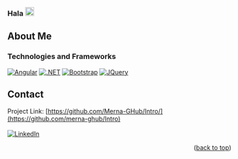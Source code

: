<a name="readme-top"></a>

<!-- PROJECT LOGO -->
<br />
<div align="center">
 <!-- <a href="https://github.com/Merna-GHub/Intro/">
    <img src="https://media.giphy.com/media/v1.Y2lkPTc5MGI3NjExb3BwajlqcXJydGg4d3kydWxhYXZ2bHM2NWVzcmN3cHI4eWFtdGhmZyZlcD12MV9pbnRlcm5hbF9naWZfYnlfaWQmY3Q9Zw/OK5LK5zLFfdm/giphy.gif" 
      alt="Logo" width="100%" height="20">
  </a>
 -->
  <h3 align="left">Hala <img src="https://media.giphy.com/media/dWNtfE71HBbzn9VMcT/giphy.gif" alt="cat-waving" width="20" height="20"> 
</h3> 
  <p align="center">
    
  </p>
</div>

<!-- ABOUT THE PROJECT -->
## About Me




### Technologies and Frameworks

[![Angular][Angular.io]][Angular-url] [![.NET][NET.com]][NET-url] [![Bootstrap][Bootstrap.com]][Bootstrap-url] [![JQuery][JQuery.com]][JQuery-url]


<!-- CONTACT -->
## Contact

Project Link: [https://github.com/Merna-GHub/Intro/](https://github.com/merna-ghub/Intro)
<br/>
<br/>
[![LinkedIn][linkedin-shield]][linkedin-url]


<p align="right">(<a href="#readme-top">back to top</a>)</p>



<!-- MARKDOWN LINKS & IMAGES -->
<!-- https://www.markdownguide.org/basic-syntax/#reference-style-links -->
[contributors-shield]: https://img.shields.io/github/contributors/othneildrew/Best-README-Template.svg?style=for-the-badge
[contributors-url]: https://github.com/othneildrew/Best-README-Template/graphs/contributors
[forks-shield]: https://img.shields.io/github/forks/othneildrew/Best-README-Template.svg?style=for-the-badge
[forks-url]: https://github.com/othneildrew/Best-README-Template/network/members
[stars-shield]: https://img.shields.io/github/stars/othneildrew/Best-README-Template.svg?style=for-the-badge
[stars-url]: https://github.com/othneildrew/Best-README-Template/stargazers
[issues-shield]: https://img.shields.io/github/issues/othneildrew/Best-README-Template.svg?style=for-the-badge
[issues-url]: https://github.com/othneildrew/Best-README-Template/issues
[license-shield]: https://img.shields.io/github/license/othneildrew/Best-README-Template.svg?style=for-the-badge
[license-url]: https://github.com/othneildrew/Best-README-Template/blob/master/LICENSE.txt
[linkedin-shield]: https://img.shields.io/badge/-LinkedIn-black.svg?style=for-the-badge&logo=linkedin&colorB=555
[linkedin-url]: https://linkedin.com/in/mernageyoushi
[product-screenshot]: images/screenshot.png
[Angular.io]: https://img.shields.io/badge/Angular-DD0031?style=for-the-badge&logo=angular&logoColor=white
[Angular-url]: https://angular.io/
[NET.com]: https://img.shields.io/badge/.NET-5C2D91?style=for-the-badge&logo=.net&logoColor=white
[NET-url]: https://dotnet.microsoft.com/en-us/apps/aspnet
[Bootstrap.com]: https://img.shields.io/badge/Bootstrap-563D7C?style=for-the-badge&logo=bootstrap&logoColor=white
[Bootstrap-url]: https://getbootstrap.com
[JQuery.com]: https://img.shields.io/badge/jQuery-0769AD?style=for-the-badge&logo=jquery&logoColor=white
[JQuery-url]: https://jquery.com 
